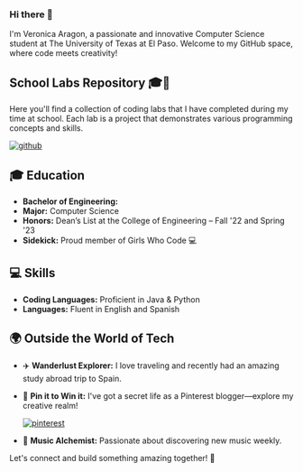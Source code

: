 ### Hi there 👋

I'm Veronica Aragon, a passionate and innovative Computer Science student at The University of Texas at El Paso. Welcome to my GitHub space, where code meets creativity!

## School Labs Repository 🎓🚀
Here you'll find a collection of coding labs that I have completed during my time at school. Each lab is a project that demonstrates various programming concepts and skills.

   [![github](https://img.shields.io/badge/GitHub-000000?style=for-the-badge&logo=GitHub&logoColor=white)](https://github.com/veronicaragon)


## 🎓 Education

- **Bachelor of Engineering:**
- **Major:** Computer Science 
- **Honors:** Dean’s List at the College of Engineering – Fall '22 and Spring '23
- **Sidekick:** Proud member of Girls Who Code 💻

## 💻 Skills

- **Coding Languages:** Proficient in Java & Python
- **Languages:** Fluent in English and Spanish

## 🌍 Outside the World of Tech

- ✈️ **Wanderlust Explorer:** I love traveling and recently had an amazing study abroad trip to Spain.
- 📌 **Pin it to Win it:** I've got a secret life as a Pinterest blogger—explore my creative realm!

    [![pinterest](https://img.shields.io/badge/Pinterest-000000?style=for-the-badge&logo=Pinterest&logoColor=red)](https://www.pinterest.com/veronicaedited/)
  
- 🎵 **Music Alchemist:** Passionate about discovering new music weekly.

Let's connect and build something amazing together! 🚀
